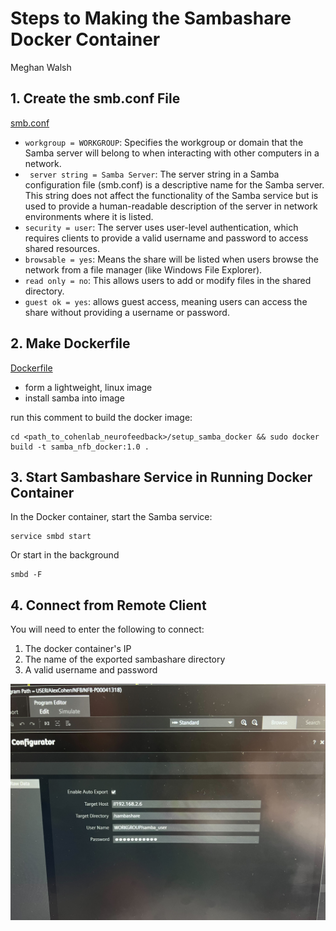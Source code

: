 # Steps to Making the Sambashare Docker Container 
Meghan Walsh


## 1. Create the smb.conf File
[smb.conf](https://github.com/MeghanW23/cohenlab_neurofeedback/blob/main/setup_samba_docker/smb.conf)
- `workgroup = WORKGROUP`: Specifies the workgroup or domain that the Samba server will belong to when interacting with other computers in a network.
- ` server string = Samba Server`: The server string in a Samba configuration file (smb.conf) is a descriptive name for the Samba server. This string does not affect the functionality of the Samba service but is used to provide a human-readable description of the server in network environments where it is listed.
- `security = user`: The server uses user-level authentication, which requires clients to provide a valid username and password to access shared resources.
- `browsable = yes`: Means the share will be listed when users browse the network from a file manager (like Windows File Explorer).
- `read only = no`: This allows users to add or modify files in the shared directory.
- `guest ok = yes`: allows guest access, meaning users can access the share without providing a username or password.


## 2. Make Dockerfile 
[Dockerfile](https://github.com/MeghanW23/cohenlab_neurofeedback/blob/main/setup_samba_docker/Dockerfile)
- form a lightweight, linux image
- install samba into image 

run this comment to build the docker image: 
```
cd <path_to_cohenlab_neurofeedback>/setup_samba_docker && sudo docker build -t samba_nfb_docker:1.0 .
```

## 3. Start Sambashare Service in Running Docker Container 
In the Docker container, start the Samba service:
```
service smbd start
```
Or start in the background 
```
smbd -F
```

## 4. Connect from Remote Client
You will need to enter the following to connect:
1. The docker container's IP 
2. The name of the exported sambashare directory 
3. A valid username and password

![MRI control computer sambashare configuration](https://github.com/MeghanW23/cohenlab_neurofeedback/blob/main/setup_samba_docker/MRI_Computer_Sambashare.jpg)
